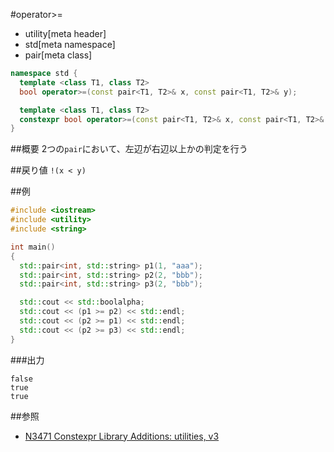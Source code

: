 #operator>=
* utility[meta header]
* std[meta namespace]
* pair[meta class]

```cpp
namespace std {
  template <class T1, class T2>
  bool operator>=(const pair<T1, T2>& x, const pair<T1, T2>& y);           // C++03

  template <class T1, class T2>
  constexpr bool operator>=(const pair<T1, T2>& x, const pair<T1, T2>& y); // C++14
}
```

##概要
2つの`pair`において、左辺が右辺以上かの判定を行う


##戻り値
`!(x < y)`


##例
```cpp
#include <iostream>
#include <utility>
#include <string>

int main()
{
  std::pair<int, std::string> p1(1, "aaa");
  std::pair<int, std::string> p2(2, "bbb");
  std::pair<int, std::string> p3(2, "bbb");

  std::cout << std::boolalpha;
  std::cout << (p1 >= p2) << std::endl;
  std::cout << (p2 >= p1) << std::endl;
  std::cout << (p2 >= p3) << std::endl;
}
```

###出力
```
false
true
true
```


##参照
- [N3471 Constexpr Library Additions: utilities, v3](http://www.open-std.org/jtc1/sc22/wg21/docs/papers/2012/n3471.html)

